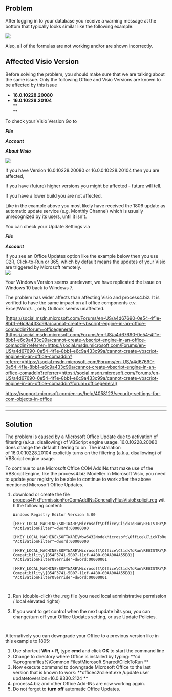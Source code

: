## Problem

After logging in to your database you receive a warning message at the
bottom that typically looks similar like the following example:

![](//images.ctfassets.net/utx1h0gfm1om/23cR2tWKIoKIWWY6iogYoc/1902437800f40e876be2041c60537029/329361.png)

Also, all of the formulas are not working and/or are shown incorrectly.

## Affected Visio Version

Before solving the problem, you should make sure that we are talking
about the same issue. Only the following Office and Visio Versions are
known to be affected by this issue  

-   **16.0.10228.20080**
-   **16.0.10228.20104**  
    **  
    **

To check your Visio Version Go to 

***File***

***Account***

***About Visio*** 

![](//images.ctfassets.net/utx1h0gfm1om/47UCwnsKZyqKOsMKk0kQey/66420d1df5c468b9d339d92fa443b9a0/329211.png)

If you have Version 16.0.10228.20080 or 16.0.0.10228.20104 then you are
affected,

If you have (future) higher versions you might be affected - future will
tell.

If you have a lower build you are not affected.

Like in the example above you most likely have received the 1806 update
as automatic update service (e.g. Monthly Channel) which is usually
unrecognized by its users, until it isn't.

You can check your Update Settings via

***File***

***Account***

If you see an Office Updates option like the example below then you use
C2R, Click-to-Run or 365, which by default means the updates of your
Visio are triggered by Microsoft remotely.  
***![](//images.ctfassets.net/utx1h0gfm1om/1LHSUyaZC0K4SGUQkYEUoA/2f072d990b10bfc0929c7527acd4e9fe/329212.png)***

Your Windows Version seems unrelevant, we have replicated the issue on
Windows 10 back to Windows 7.

The problem has wider affects than affecting Visio and process4.biz. It
is verified to have the same impact on all office components e.v.
Excel/Word/..., only Outlook seems unaffected. 

[https://social.msdn.microsoft.com/Forums/en-US/a4d67690-0e54-4f1e-8bb1-e6c9a433c99a/cannot-create-vbscript-engine-in-an-office-comaddin?forum=officegeneral](https://social.msdn.microsoft.com/Forums/en-US/a4d67690-0e54-4f1e-8bb1-e6c9a433c99a/cannot-create-vbscript-engine-in-an-office-comaddin?referrer=https://social.msdn.microsoft.com/Forums/en-US/a4d67690-0e54-4f1e-8bb1-e6c9a433c99a/cannot-create-vbscript-engine-in-an-office-comaddin?referrer=https://social.msdn.microsoft.com/Forums/en-US/a4d67690-0e54-4f1e-8bb1-e6c9a433c99a/cannot-create-vbscript-engine-in-an-office-comaddin?referrer=https://social.msdn.microsoft.com/Forums/en-US/a4d67690-0e54-4f1e-8bb1-e6c9a433c99a/cannot-create-vbscript-engine-in-an-office-comaddin?forum=officegeneral)

https://support.microsoft.com/en-us/help/4058123/security-settings-for-com-objects-in-office

***  
***

## **Solution**

The problem is caused by a Microsoft Office Update due to activation of
filtering (a.k.a. disallowing) of VBScript engine
usage. 16.0.10228.20080 does change the default filtering to on. The
installation of 16.0.0.10228.20104 explicitly turns on the
filtering (a.k.a. disallowing) of VBScript engine usage.

To continue to use Microsoft Office COM AddINs that make use of the
VBScript Engine, like the process4.biz Modeller in Microsoft Visio, you
need to update your registry to be able to continue to work after the
above mentioned Microsoft Office Updates. 

1.  download or create the file
    [process4FixPermissionForComAddINsGenerallyPlusVisioExplicit.reg](https://help.process4.biz/process4FixPermissionForComAddINsGenerallyPlusVisioExplicit.reg) with
    the following content:  

        Windows Registry Editor Version 5.00

        [HKEY_LOCAL_MACHINE\SOFTWARE\Microsoft\Office\ClickToRun\REGISTRY\MACHINE\Software\Microsoft\Office\16.0\Visio\Security]
        "ActivationFilter"=dword:00000000

        [HKEY_LOCAL_MACHINE\SOFTWARE\Wow6432Node\Microsoft\Office\ClickToRun\REGISTRY\MACHINE\Software\Microsoft\Office\16.0\Visio\Security]
        "ActivationFilter"=dword:00000000

        [HKEY_LOCAL_MACHINE\SOFTWARE\Microsoft\Office\ClickToRun\REGISTRY\MACHINE\Software\Microsoft\Office\16.0\Common\COM Compatibility\{B54F3741-5B07-11cf-A4B0-00AA004A55E8}]
        "ActivationFilterOverride"=dword:00000001

        [HKEY_LOCAL_MACHINE\SOFTWARE\Microsoft\Office\ClickToRun\REGISTRY\MACHINE\Software\Wow6432Node\Microsoft\Office\16.0\Common\COM Compatibility\{B54F3741-5B07-11cf-A4B0-00AA004A55E8}]
        "ActivationFilterOverride"=dword:00000001

         

2.  Run (double-click) the .reg file (you need local administrative
    permission / local elevated rights)
3.  If you want to get control when the next update hits you, you can
    change/turn off your Office Updates setting, or use Update
    Policies.  

         

Alternatively you can downgrade your Office to a previous version like
in this example to 1805:

1.  Use shortcut **Win + R**, type **cmd** and click **OK** to start the
    command line
2.  Change to directory where Office is installed by typing: **cd
    %programfiles%\\Common Files\\Microsoft Shared\\ClickToRun **
3.  Now execute command to downgrade Microsoft Office to the last
    version that is known to work: **officec2rclient.exe /update user
    updatetoversion=16.0.9330.2124 **
4.  process4.biz and other Office Add-INs are now working again. 
5.  Do not forget to **turn off** automatic Office Updates.  
      

 

